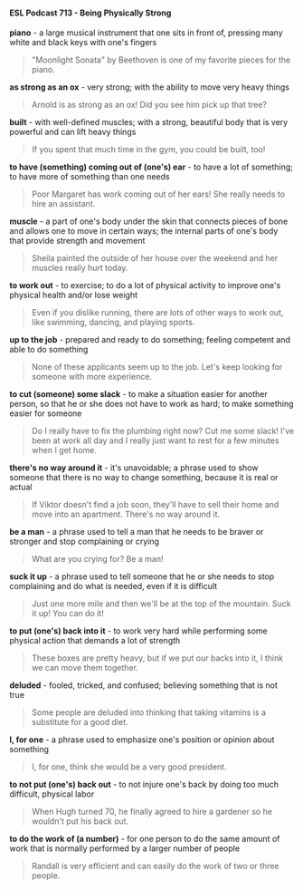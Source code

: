 #### ESL Podcast 713 - Being Physically Strong

**piano** - a large musical instrument that one sits in front of, pressing many white
and black keys with one's fingers

> "Moonlight Sonata" by Beethoven is one of my favorite pieces for the piano.

**as strong as an ox** - very strong; with the ability to move very heavy things

> Arnold is as strong as an ox! Did you see him pick up that tree?

**built** - with well-defined muscles; with a strong, beautiful body that is very
powerful and can lift heavy things

> If you spent that much time in the gym, you could be built, too!

**to have (something) coming out of (one's) ear** - to have a lot of something; to
have more of something than one needs

> Poor Margaret has work coming out of her ears! She really needs to hire an
assistant.

**muscle** - a part of one's body under the skin that connects pieces of bone and
allows one to move in certain ways; the internal parts of one's body that provide
strength and movement

> Sheila painted the outside of her house over the weekend and her muscles
really hurt today.

**to work out** - to exercise; to do a lot of physical activity to improve one's
physical health and/or lose weight

> Even if you dislike running, there are lots of other ways to work out, like
swimming, dancing, and playing sports.

**up to the job** - prepared and ready to do something; feeling competent and able
to do something

> None of these applicants seem up to the job. Let's keep looking for someone
with more experience.

**to cut (someone) some slack** - to make a situation easier for another person,
so that he or she does not have to work as hard; to make something easier for
someone

> Do I really have to fix the plumbing right now? Cut me some slack! I've been at
work all day and I really just want to rest for a few minutes when I get home.

**there's no way around it** - it's unavoidable; a phrase used to show someone
that there is no way to change something, because it is real or actual

> If Viktor doesn't find a job soon, they'll have to sell their home and move into an
apartment. There's no way around it.

**be a man** - a phrase used to tell a man that he needs to be braver or stronger
and stop complaining or crying

> What are you crying for? Be a man!

**suck it up** - a phrase used to tell someone that he or she needs to stop
complaining and do what is needed, even if it is difficult

> Just one more mile and then we'll be at the top of the mountain. Suck it up!
You can do it!

**to put (one's) back into it** - to work very hard while performing some physical
action that demands a lot of strength

> These boxes are pretty heavy, but if we put our backs into it, I think we can
move them together.

**deluded** - fooled, tricked, and confused; believing something that is not true

> Some people are deluded into thinking that taking vitamins is a substitute for a
good diet.

**I, for one** - a phrase used to emphasize one's position or opinion about
something

> I, for one, think she would be a very good president.

**to not put (one's) back out** - to not injure one's back by doing too much
difficult, physical labor

> When Hugh turned 70, he finally agreed to hire a gardener so he wouldn't put
his back out.

**to do the work of (a number)** - for one person to do the same amount of work
that is normally performed by a larger number of people

> Randall is very efficient and can easily do the work of two or three people.

